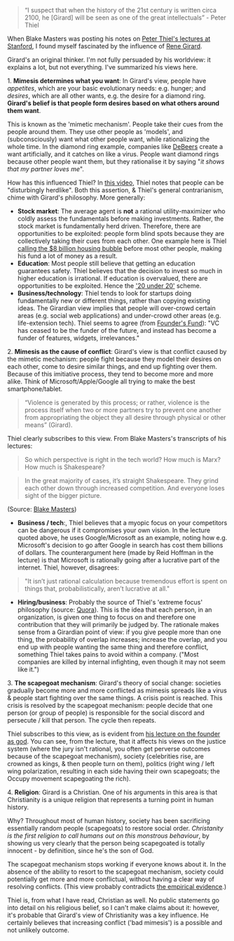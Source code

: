 > “I suspect that when the history of the 21st century is written circa 2100, he [Girard] will be seen as one of the great intellectuals” - Peter Thiel

When Blake Masters was posting his notes on [Peter Thiel's lectures at Stanford](http://blakemasters.tumblr.com/peter-thiels-cs183-startup), I found myself fascinated by the influence of [Rene Girard](http://en.wikipedia.org/wiki/Rene_Girard).

Girard's an original thinker. I'm not fully persuaded by his worldview: it explains a lot, but not everything. I've summarized his views here.

1\. <b>Mimesis determines what you want</b>: In Girard's view, people have <i>appetites</i>, which are your basic evolutionary needs: e.g. hunger; and <i>desires</i>, which are all other wants, e.g. the desire for a diamond ring. <b>Girard's belief is that people form desires based on what others around them want</b>. 

This is known as the 'mimetic mechanism'. People take their cues from the people around them. They use other people as 'models', and (subconsciously) want what other people want, while rationalizing the whole time. In the diamond ring example, companies like [DeBeers](http://en.wikipedia.org/wiki/De_Beers) create a want artificially, and it catches on like a virus. People want diamond rings because other people want them, but they rationalise it by saying "<i>it shows that my partner loves me</i>".

How has this influenced Thiel? In [this video](http://www.youtube.com/watch?feature=player_embedded&v=esk7W9Jowtc), Thiel notes that people can be "disturbingly herdlike". Both this assertion, & Thiel's general contrarianism, chime with Girard's philosophy. More generally:

* <b>Stock market</b>: The average agent is <b>not</b> a rational utility-maximizer who coldly assess the fundamentals before making investments. Rather, the stock market is fundamentally herd driven. Therefore, there are opportunities to be exploited: people form blind spots because they are collectively taking their cues from each other. One example here is Thiel [calling the $8 billion housing bubble](http://bigthink.com/ideas/17721) before most other people, making his fund a lot of money as a result. 
* <b>Education</b>: Most people still believe that getting an education guarantees safety. Thiel believes that the decision to invest so much in higher education is irrational. If education is overvalued, there are opportunities to be exploited. Hence the ['20 under 20'](http://www.thielfellowship.org/) scheme. 
* <b>Business/technology</b>: Thiel tends to look for startups doing fundamentally new or different things, rather than copying existing ideas. The Girardian view implies that people will over-crowd certain areas (e.g. social web applications) and under-crowd other areas (e.g. life-extension tech). Thiel seems to agree (from [Founder's Fund](http://www.foundersfund.com/)): "VC has ceased to be the funder of the future, and instead has become a funder of features, widgets, irrelevances."

2\. <b>Mimesis as the cause of conflict</b>: Girard's view is that conflict caused by the mimetic mechanism: people fight because they model their desires on each other, come to desire similar things, and end up fighting over them. Because of this imitiative process, they tend to become more and more alike. Think of Microsoft/Apple/Google all trying to make the best smartphone/tablet.

> “Violence is generated by this process; or rather, violence is the process itself when two or more partners try to prevent one another from appropriating the object they all desire through physical or other means” (Girard).

Thiel clearly subscribes to this view. From Blake Masters's transcripts of his lectures:

> So which perspective is right in the tech world? How much is Marx? How much is Shakespeare?

> In the great majority of cases, it’s straight Shakespeare. They grind each other down through increased competition. And everyone loses sight of the bigger picture.

(Source: [Blake Masters](http://blakemasters.tumblr.com/post/23250566538/peter-thiels-cs183-startup-class-12-notes-essay))

* <b>Business / tech</b>:, Thiel believes that a myopic focus on your competitors can be dangerous if it compromises your own vision. In the lecture quoted above, he uses Google/Microsoft as 	an example, noting how e.g. Microsoft's decision to go after Google in search has cost them billions of dollars. The counterargument here (made by Reid Hoffman in the lecture) is that Microsoft is rationally going after a lucrative part of the internet. Thiel, however, disagrees: 

> "It isn’t just rational calculation because tremendous effort is spent on things that, probabilistically, aren’t lucrative at all."

* <b>Hiring/business</b>: Probably the source of Thiel's 'extreme focus' philosophy (source: [Quora](http://www.quora.com/PayPal/What-strong-beliefs-on-culture-for-entrepreneurialism-did-Peter-Max-David-have-at-PayPal/answer/Keith-Rabois)). This is the idea that each person, in an organization, is given one thing to focus on and therefore one contribution that they will primarily be judged by. The rationale makes sense from a Girardian point of view: if you give people more than one thing, the probability of overlap increases; increase the overlap, and you end up with people wanting the same thing and therefore conflict, something Thiel takes pains to avoid within a company. ("Most companies are killed by internal infighting, even though it may not seem like it.")

3\. <b>The scapegoat mechanism</b>: Girard's theory of social change: societies gradually become more and more conflicted as mimesis spreads like a virus & people start fighting over the same things. A crisis point is reached. This crisis is resolved by the scapegoat mechanism: people decide that one person (or group of people) is responsible for the social discord and persecute / kill that person. The cycle then repeats. 

Thiel subscribes to this view, as is evident from [his lecture on the founder as god](http://blakemasters.tumblr.com/post/24578683805/peter-thiels-cs183-startup-class-18-notes-essay). You can see, from the lecture, that it affects his views on the justice system (where the jury isn't rational, you often get perverse outcomes because of the scapegoat mechanism), society (celebrities rise, are crowned as kings, & then people turn on them), politics (right wing / left wing polarization, resulting in each side having their own scapegoats; the Occupy movement scapegoating the rich). 

4\. <b>Religion</b>: Girard is a Christian. One of his arguments in this area is that Christianity is a unique religion that represents a turning point in human history. 

Why? Throughout most of human history, society has been sacrificing essentially random people (scapegoats) to restore social order. <i>Christanity is the first religion to call humans out on this monstrous behaviour</i>, by showing us very clearly that the person being scapegoated is totally innocent - by definition, since he's the son of God. 

The scapegoat mechanism stops working if everyone knows about it. In the absence of the ability to resort to the scapegoat mechanism, society could potentially get more and more conflictual, without having a clear way of resolving conflicts. (This view probably contradicts [the empirical evidence](http://online.wsj.com/article/SB10001424053111904106704576583203589408180.html).)

Thiel is, from what I have read, Christian as well. No public statements go into detail on his religious belief, so I can't make claims about it: however, it's probable that Girard's view of Christianity was a key influence. He certainly believes that increasing conflict ('bad mimesis') is a possible and not unlikely outcome.